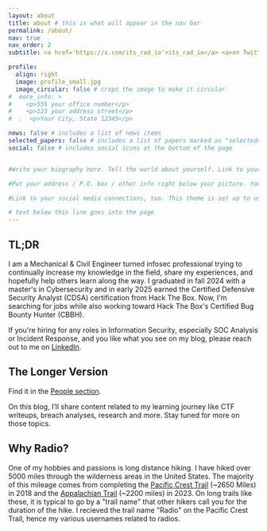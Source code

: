 ```yaml
---
layout: about
title: about # this is what will appear in the nav bar
permalink: /about/
nav: true
nav_order: 2
subtitle: <a href='https://x.com/its_rad_io'>its_rad_io</a> <a>on Twitter |</a> <a href='https://www.linkedin.com/in/edmundhughes/'>Edmund Hughes</a> <a> on LinkedIn</a> 

profile:
  align: right
  image: profile_small.jpg
  image_circular: false # crops the image to make it circular
#  more_info: >
#    <p>555 your office number</p>
#    <p>123 your address street</p>
#  .  <p>Your City, State 12345</p>

news: false # includes a list of news items
selected_papers: false # includes a list of papers marked as "selected={true}"
social: false # includes social icons at the bottom of the page


#Write your biography here. Tell the world about yourself. Link to your favorite [subreddit](http://reddit.com). You can put a picture in, too. The code is already in, just name your picture `prof_pic.jpg` and put it in the `img/` folder.

#Put your address / P.O. box / other info right below your picture. You can also disable any of these elements by editing `profile` property of the YAML header of your `_pages/about.md`. Edit `_bibliography/papers.bib` and Jekyll will render your [publications page](/al-folio/publications/) automatically.

#Link to your social media connections, too. This theme is set up to use [Font Awesome icons](https://fontawesome.com/) and [Academicons](https://jpswalsh.github.io/academicons/), like the ones below. Add your Facebook, Twitter, LinkedIn, Google Scholar, or just disable all of them.

# text below this line goes into the page
---
```


## TL;DR

I am a Mechanical & Civil Engineer turned infosec professional trying to continually increase my knowledge in the field, share my experiences, and hopefully help others learn along the way. I graduated in fall 2024 with a master's in Cybersecurity and in early 2025 earned the Certified Defensive Security Analyst (CDSA) certification from Hack The Box. Now, I'm searching for jobs while also working toward Hack The Box's Certified Bug Bounty Hunter (CBBH).

If you're hiring for any roles in Information Security, especially SOC Analysis or Incident Response, and you like what you see on my blog, please reach out to me on [LinkedIn](https://www.linkedin.com/in/edmundhughes/).

## The Longer Version
Find it in the <a href="/people/">People section</a>.

On this blog, I’ll share content related to my learning journey like CTF writeups, breach analyses, research and more. Stay tuned for more on those topics.

## Why Radio?

One of my hobbies and passions is long distance hiking. I have hiked over 5000 miles through the wilderness areas in the United States. The majority of this mileage comes from completing the [Pacific Crest Trail](https://www.pcta.org/discover-the-trail/) (~2650 Miles) in 2018 and the [Appalachian Trail](https://appalachiantrail.org/explore/hike-the-a-t/thru-hiking/2000-milers/) (~2200 miles) in 2023. On long trails like these, it is typical to go by a "trail name" that other hikers call you for the duration of the hike. I recieved the trail name "Radio" on the Pacific Crest Trail, hence my various usernames related to radios.